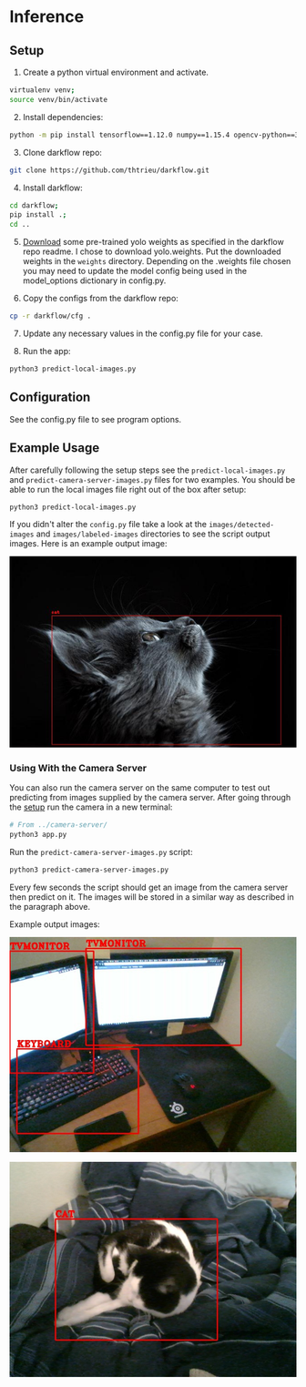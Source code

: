 # Inference

## Setup

1. Create a python virtual environment and activate.

```sh
virtualenv venv;
source venv/bin/activate
```

2. Install dependencies:

```sh
python -m pip install tensorflow==1.12.0 numpy==1.15.4 opencv-python==3.4.4.19 Cython==0.29.1 image==1.5.27 requests==2.20.1
```

3. Clone darkflow repo:

```sh
git clone https://github.com/thtrieu/darkflow.git
```

4. Install darkflow:

```sh
cd darkflow;
pip install .;
cd ..
```

5. [Download](https://drive.google.com/drive/folders/0B1tW_VtY7onidEwyQ2FtQVplWEU) some pre-trained yolo weights as specified in the darkflow repo readme. I chose to download yolo.weights. Put the downloaded weights in the `weights` directory. Depending on the .weights file chosen you may need to update the model config being used in the model_options dictionary in config.py.

6. Copy the configs from the darkflow repo:

```sh
cp -r darkflow/cfg .
```

7. Update any necessary values in the config.py file for your case.

8. Run the app:

```sh
python3 predict-local-images.py
```

## Configuration

See the config.py file to see program options.

## Example Usage

After carefully following the setup steps see the `predict-local-images.py` and `predict-camera-server-images.py` files for two examples. You should be able to run the local images file right out of the box after setup:

```sh
python3 predict-local-images.py
```

If you didn't alter the `config.py` file take a look at the `images/detected-images` and `images/labeled-images` directories to see the script output images. Here is an example output image:

![Example Output Image](docs/images/example-output-img0.jpg)

### Using With the Camera Server

You can also run the camera server on the same computer to test out predicting from images supplied by the camera server. After going through the [setup](../camera-server/README.md) run the camera in a new terminal:

```sh
# From ../camera-server/
python3 app.py
```

Run the `predict-camera-server-images.py` script:

```sh
python3 predict-camera-server-images.py
```

Every few seconds the script should get an image from the camera server then predict on it. The images will be stored in a similar way as described in the paragraph above.

Example output images:

![Example Output Image](docs/images/example-output-img2.jpg)

![Example Output Image](docs/images/example-output-img1.jpg)